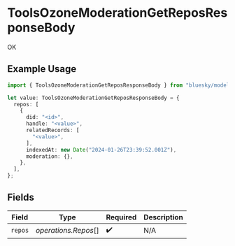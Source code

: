 # ToolsOzoneModerationGetReposResponseBody

OK

## Example Usage

```typescript
import { ToolsOzoneModerationGetReposResponseBody } from "bluesky/models/operations";

let value: ToolsOzoneModerationGetReposResponseBody = {
  repos: [
    {
      did: "<id>",
      handle: "<value>",
      relatedRecords: [
        "<value>",
      ],
      indexedAt: new Date("2024-01-26T23:39:52.001Z"),
      moderation: {},
    },
  ],
};
```

## Fields

| Field                | Type                 | Required             | Description          |
| -------------------- | -------------------- | -------------------- | -------------------- |
| `repos`              | *operations.Repos*[] | :heavy_check_mark:   | N/A                  |